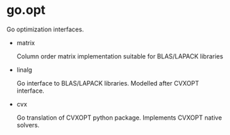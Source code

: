 go.opt
======

Go optimization interfaces.

* matrix
  
  Column order matrix implementation suitable for BLAS/LAPACK libraries

* linalg

  Go interface to BLAS/LAPACK libraries. Modelled after CVXOPT interface.

* cvx
  
  Go translation of CVXOPT python package. Implements CVXOPT native solvers.

